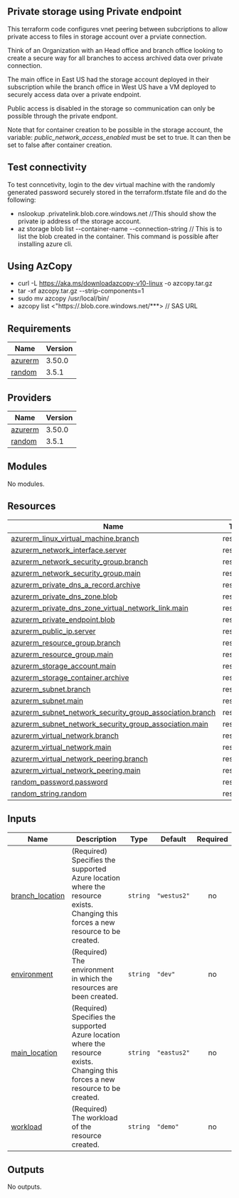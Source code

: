 ## Private storage using Private endpoint
This terraform code configures vnet peering between subcriptions to allow private access to files in storage account over a prviate connection.

Think of an Organization with an Head office and branch office looking to create a secure way for all branches to access archived data over private connection.

The main office in East US had the storage account deployed in their subscription while the branch office in West US have a VM deployed to securely access data over a private endpoint.

Public access is disabled in the storage so communication can only be possible through the private endpont.

Note that for container creation to be possible in the storage account, the variable: _public_network_access_enabled_ must be set to true. It can then be set to false after container creation.


## Test connectivity
To test conncetivity, login to the dev virtual machine with the randomly generated password securely stored in the terraform.tfstate file and do the following: 
* nslookup <storageAccountName>.privatelink.blob.core.windows.net  //This should show the private ip address of the storage account.
*  az storage blob list --container-name <containerName> --connection-string <StorageAccountConnectionString>  // This is to list the blob created in the container. This command is possible after installing azure cli.

## Using AzCopy
- curl -L https://aka.ms/downloadazcopy-v10-linux -o azcopy.tar.gz
- tar -xf azcopy.tar.gz --strip-components=1
- sudo mv azcopy /usr/local/bin/
- azcopy list <"https://<storageAccountName>.blob.core.windows.net/***> // SAS URL

<!-- BEGIN_TF_DOCS -->
## Requirements

| Name | Version |
|------|---------|
| <a name="requirement_azurerm"></a> [azurerm](#requirement\_azurerm) | 3.50.0 |
| <a name="requirement_random"></a> [random](#requirement\_random) | 3.5.1 |

## Providers

| Name | Version |
|------|---------|
| <a name="provider_azurerm"></a> [azurerm](#provider\_azurerm) | 3.50.0 |
| <a name="provider_random"></a> [random](#provider\_random) | 3.5.1 |

## Modules

No modules.

## Resources

| Name | Type |
|------|------|
| [azurerm_linux_virtual_machine.branch](https://registry.terraform.io/providers/hashicorp/azurerm/3.50.0/docs/resources/linux_virtual_machine) | resource |
| [azurerm_network_interface.server](https://registry.terraform.io/providers/hashicorp/azurerm/3.50.0/docs/resources/network_interface) | resource |
| [azurerm_network_security_group.branch](https://registry.terraform.io/providers/hashicorp/azurerm/3.50.0/docs/resources/network_security_group) | resource |
| [azurerm_network_security_group.main](https://registry.terraform.io/providers/hashicorp/azurerm/3.50.0/docs/resources/network_security_group) | resource |
| [azurerm_private_dns_a_record.archive](https://registry.terraform.io/providers/hashicorp/azurerm/3.50.0/docs/resources/private_dns_a_record) | resource |
| [azurerm_private_dns_zone.blob](https://registry.terraform.io/providers/hashicorp/azurerm/3.50.0/docs/resources/private_dns_zone) | resource |
| [azurerm_private_dns_zone_virtual_network_link.main](https://registry.terraform.io/providers/hashicorp/azurerm/3.50.0/docs/resources/private_dns_zone_virtual_network_link) | resource |
| [azurerm_private_endpoint.blob](https://registry.terraform.io/providers/hashicorp/azurerm/3.50.0/docs/resources/private_endpoint) | resource |
| [azurerm_public_ip.server](https://registry.terraform.io/providers/hashicorp/azurerm/3.50.0/docs/resources/public_ip) | resource |
| [azurerm_resource_group.branch](https://registry.terraform.io/providers/hashicorp/azurerm/3.50.0/docs/resources/resource_group) | resource |
| [azurerm_resource_group.main](https://registry.terraform.io/providers/hashicorp/azurerm/3.50.0/docs/resources/resource_group) | resource |
| [azurerm_storage_account.main](https://registry.terraform.io/providers/hashicorp/azurerm/3.50.0/docs/resources/storage_account) | resource |
| [azurerm_storage_container.archive](https://registry.terraform.io/providers/hashicorp/azurerm/3.50.0/docs/resources/storage_container) | resource |
| [azurerm_subnet.branch](https://registry.terraform.io/providers/hashicorp/azurerm/3.50.0/docs/resources/subnet) | resource |
| [azurerm_subnet.main](https://registry.terraform.io/providers/hashicorp/azurerm/3.50.0/docs/resources/subnet) | resource |
| [azurerm_subnet_network_security_group_association.branch](https://registry.terraform.io/providers/hashicorp/azurerm/3.50.0/docs/resources/subnet_network_security_group_association) | resource |
| [azurerm_subnet_network_security_group_association.main](https://registry.terraform.io/providers/hashicorp/azurerm/3.50.0/docs/resources/subnet_network_security_group_association) | resource |
| [azurerm_virtual_network.branch](https://registry.terraform.io/providers/hashicorp/azurerm/3.50.0/docs/resources/virtual_network) | resource |
| [azurerm_virtual_network.main](https://registry.terraform.io/providers/hashicorp/azurerm/3.50.0/docs/resources/virtual_network) | resource |
| [azurerm_virtual_network_peering.branch](https://registry.terraform.io/providers/hashicorp/azurerm/3.50.0/docs/resources/virtual_network_peering) | resource |
| [azurerm_virtual_network_peering.main](https://registry.terraform.io/providers/hashicorp/azurerm/3.50.0/docs/resources/virtual_network_peering) | resource |
| [random_password.password](https://registry.terraform.io/providers/hashicorp/random/3.5.1/docs/resources/password) | resource |
| [random_string.random](https://registry.terraform.io/providers/hashicorp/random/3.5.1/docs/resources/string) | resource |

## Inputs

| Name | Description | Type | Default | Required |
|------|-------------|------|---------|:--------:|
| <a name="input_branch_location"></a> [branch\_location](#input\_branch\_location) | (Required) Specifies the supported Azure location where the resource exists. Changing this forces a new resource to be created. | `string` | `"westus2"` | no |
| <a name="input_environment"></a> [environment](#input\_environment) | (Required) The environment in which the resources are been created. | `string` | `"dev"` | no |
| <a name="input_main_location"></a> [main\_location](#input\_main\_location) | (Required) Specifies the supported Azure location where the resource exists. Changing this forces a new resource to be created. | `string` | `"eastus2"` | no |
| <a name="input_workload"></a> [workload](#input\_workload) | (Required) The workload of the resource created. | `string` | `"demo"` | no |

## Outputs

No outputs.
<!-- END_TF_DOCS -->